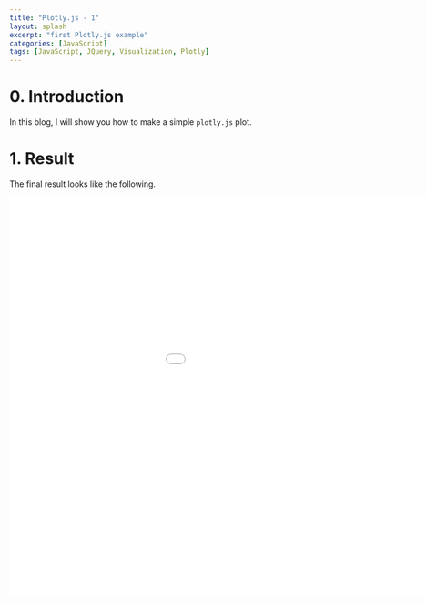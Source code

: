 ```yaml
---
title: "Plotly.js - 1"
layout: splash
excerpt: "first Plotly.js example"
categories: [JavaScript]
tags: [JavaScript, JQuery, Visualization, Plotly]
---
```

# 0. Introduction

In this blog, I will show you how to make a simple `plotly.js` plot.

# 1. Result
The final result looks like the following. 
<center><embed src="/assets/active_image/plotlyjs/plotlyjs_01.html" width="1150" height="700"></center>